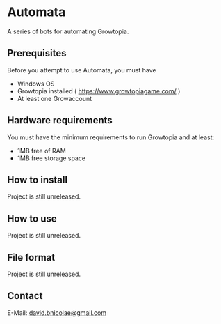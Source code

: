 # Automata
A series of bots for automating Growtopia.

## Prerequisites
Before you attempt to use Automata, you must have
- Windows OS
- Growtopia installed ( https://www.growtopiagame.com/ )
- At least one Growaccount

## Hardware requirements
You must have the minimum requirements to run Growtopia and at least:
- 1MB free of RAM
- 1MB free storage space

## How to install
Project is still unreleased.

## How to use
Project is still unreleased.

## File format
Project is still unreleased.

## Contact
E-Mail: david.bnicolae@gmail.com
